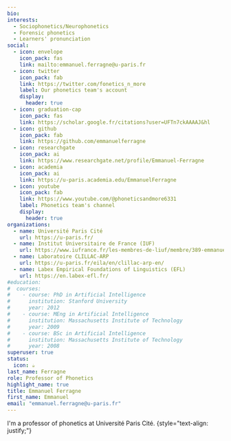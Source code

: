 ```yaml
---
bio: 
interests:
  - Sociophonetics/Neurophonetics
  - Forensic phonetics
  - Learners' pronunciation
social:
  - icon: envelope
    icon_pack: fas
    link: mailto:emmanuel.ferragne@u-paris.fr
  - icon: twitter
    icon_pack: fab
    link: https://twitter.com/fonetics_n_more
    label: Our phonetics team's account
    display:
      header: true
  - icon: graduation-cap
    icon_pack: fas
    link: https://scholar.google.fr/citations?user=UFTn7ckAAAAJ&hl
  - icon: github
    icon_pack: fab
    link: https://github.com/emmanuelferragne
  - icon: researchgate
    icon_pack: ai
    link: https://www.researchgate.net/profile/Emmanuel-Ferragne
  - icon: academia
    icon_pack: ai
    link: https://u-paris.academia.edu/EmmanuelFerragne
  - icon: youtube
    icon_pack: fab
    link: https://www.youtube.com/@phoneticsandmore6331
    label: Phonetics team's channel
    display:
      header: true
organizations:
  - name: Université Paris Cité
    url: https://u-paris.fr/
  - name: Institut Universitaire de France (IUF)
    url: https://www.iufrance.fr/les-membres-de-liuf/membre/389-emmanuel-ferragne.html
  - name: Laboratoire CLILLAC-ARP
    url: https://u-paris.fr/eila/en/clillac-arp-en/
  - name: Labex Empirical Foundations of Linguistics (EFL)
    url: https://en.labex-efl.fr/
#education:
#  courses:
#    - course: PhD in Artificial Intelligence
#      institution: Stanford University
#      year: 2012
#    - course: MEng in Artificial Intelligence
#      institution: Massachusetts Institute of Technology
#      year: 2009
#    - course: BSc in Artificial Intelligence
#      institution: Massachusetts Institute of Technology
#      year: 2008
superuser: true
status:
  icon: ☕️
last_name: Ferragne
role: Professor of Phonetics
highlight_name: true
title: Emmanuel Ferragne
first_name: Emmanuel
email: "emmanuel.ferragne@u-paris.fr"
---
```


I'm a professor of phonetics at Université Paris Cité.
{style="text-align: justify;"}
